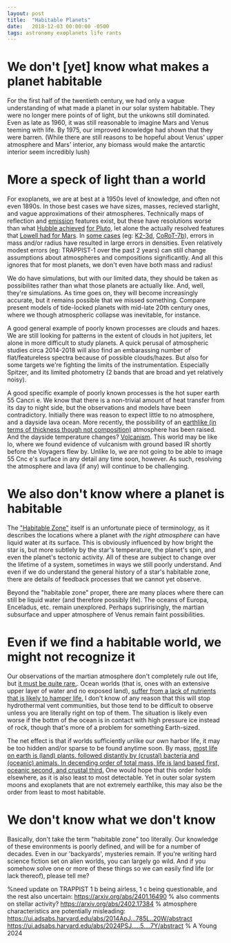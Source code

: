 ```yaml
---
layout: post
title:  "Habitable Planets"
date:   2018-12-03 00:00:00 -0500
tags: astronomy exoplanets life rants
---
```

# We don't [yet] know what makes a planet habitable
For the first half of the twentieth century, we had only a vague understanding of what made a planet in our solar system habitable. They were no longer mere points of of light, but the unkowns still dominated. Even as late as 1960, it was still reasonable to imagine Mars and Venus teeming with life. By 1975, our improved knowledge had shown that they were barren. (While there are still reasons to be hopeful about Venus' upper atmosphere and Mars' interior, any biomass would make the antarctic interior seem incredibly lush)

# More a speck of light than a world
For exoplanets, we are at best at a 1950s level of knowledge, and often not even 1890s. In those best cases we have sizes, masses, recieved starlight, and vague approximations of their atmospheres. Technically maps of reflection and [emission](https://www.nasa.gov/mission_pages/spitzer/multimedia/A-Knutson-surface.html) features exist, but these have resolutions worse than what [Hubble achieved](https://doi.org/10.1088%2F0004-6256%2F139%2F3%2F1128) [for Pluto](http://www.boulder.swri.edu/~buie/pluto/hrcmap.html), let alone the actually resolved features that [Lowell had for Mars](https://en.wikipedia.org/wiki/File:Giovanni_map_mars.jpg). In [some cases](http://iopscience.iop.org/article/10.3847/1538-4365/aae5fb/meta) (eg: [K2-3d](https://doi.org/10.1051%2F0004-6361%2F201732459), [CoRoT-7b](https://doi.org/10.1051%2F0004-6361%2F201016059)), errors in mass and/or radius have resulted in large errors in densities. Even relatively modest errors (eg: TRAPPIST-1 over the past 2 years) can still change assumptions about atmospheres and compositions significantly. And all this ignores that for most planets, we don't even have both mass and radius!

We do have simulations, but with our limited data, they should be taken as possibilites rather than what those planets are actually like. And, well, they're simulations. As time goes on, they will become increasingly accurate, but it remains possible that we missed something. Compare present models of tide-locked planets with mid-late 20th century ones, where we though atmospheric collapse was inevitable, for instance.


A good general example of poorly known processes are clouds and hazes. We are still looking for patterns in the extent of clouds in hot jupiters, let alone in more difficult to study planets. A quick perusal of atmospheric studies circa 2014-2018 will also find an embarassing number of flat/featureless spectra because of possible clouds/hazes. But also for some targets we're fighting the limits of the instrumentation. Especially Spitzer, and its limited photometry (2 bands that are broad and yet relatively noisy).

A good specific example of poorly known processes is the hot super earth 55 Cancri e. We know that there is a non-trivial amount of heat transfer from its day to night side, but the observations and models have been contradictory. Initially there was reason to expect little to no atmosphere, and a dayside lava ocean. More recently, the possibility of an [earthlike (in terms of thickness though not composition)](https://arxiv.org/abs/1710.03342) atmosphere has been raised. And the dayside temperature changes? [Volcanism](https://doi.org/10.1093%2Fmnras%2Fstv2239). This world may be like Io, where we found evidence of vulcanism with ground based IR shortly before the Voyagers flew by. Unlike Io, we are not going to be able to image 55 Cnc e's surface in any detail any time soon, however. As such, resolving the atmosphere and lava (if any) will continue to be challenging.

# We also don't know where a planet is habitable
The ["Habitable Zone"](https://en.wikipedia.org/wiki/Circumstellar_habitable_zone) itself is an unfortunate piece of terminology, as it describes the locations where a planet *with the right atmosphere* can have liquid water at its surface. This is obviously influenced by how bright the star is, but more subtlely by the star's temperature, the planet's spin, and even the planet's tectonic activity. All of these are subject to change over the lifetime of a system, sometimes in ways we still poorly understand. And even if we do understand the general history of a star's habitable zone, there are details of feedback processes that we cannot yet observe.

Beyond the "habitable zone" proper, there are many places where there can still be liquid water (and therefore possibly life). The oceans of Europa, Enceladus, etc. remain unexplored. Perhaps supririsingly, the martian subsurface and upper atmosphere of Venus remain faint possibilities.

# Even if we find a habitable world, we might not recognize it
Our observations of the martian atmosphere don't completely rule out life, but [it must be quite rare.](https://arxiv.org/abs/1811.08501). Ocean worlds (that is, ones with an extensive upper layer of water and no exposed land), [suffer from a lack of nutrients that is likely to hamper life.](https://www.liebertpub.com/doi/10.1089/ast.2017.1729) I don't know of any reason that this will stop hydrothermal vent communities, but those tend to be difficult to observe unless you are literally right on top of them. The situation is likely even worse if the bottm of the ocean is in contact with high pressure ice instead of rock, though that's more of a problem for something Earth-sized.

The net effect is that if worlds sufficiently unlike our own harbor life, it may be too hidden and/or sparse to be found anytime soon. By mass, [most life on earth is (land) plants, followed distantly by (crustal) bacteria and (oceanic) animals. In decending order of total mass, life is land based first, oceanic second, and crustal third.](https://doi.org/10.1073/pnas.1711842115) One would hope that this order holds elsewhere, as it is also least to most detectable. Yet in outer solar system moons and exoplanets that are not extremely earthlike, this may also be the order from least to most habitable. 

# We don't know what we don't know
Basically, don't take the term "habitable zone" too literally. Our knowledge of these environments is poorly defined, and will be for a number of decades. Even in our 'backyards', mysteries remain. If you're writing hard science fiction set on alien worlds, you can largely go wild. And if you somehow solve one or more of these things so we can easily find life (or lack thereof), please tell me?

%need update on TRAPPIST 1 b being airless, 1 c being questionable, and the rest also uncertain: https://arxiv.org/abs/2401.16490
% also comments on stellar activity? https://arxiv.org/abs/2402.17384
% atmosphere characteristics are potentially misleading: https://ui.adsabs.harvard.edu/abs/2014ApJ...785L..20W/abstract https://ui.adsabs.harvard.edu/abs/2024PSJ.....5....7Y/abstract
% A Young 2024
